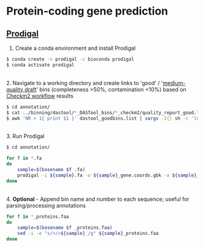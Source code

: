# Protein-coding gene prediction

## [Prodigal](https://github.com/hyattpd/Prodigal)

1. Create a conda environment and install Prodigal

```bash
$ conda create -n prodigal -c bioconda prodigal
$ conda activate prodigal
```

\
2. Navigate to a working directory and create links to 'good' / '[medium-quality draft](https://www.nature.com/articles/nbt.3893)' bins (completeness >50%, contamination <10%) based on [Checkm2 workflow](https://github.com/dgittins/Metagenomics/edit/main/binning/assessCheckM2.md) results

```bash
$ cd annotation/
$ cat ../binning/dastool/*_DASTool_bins/*_checkm2/quality_report_good.list > dastool_goodbins.list #concatenate the lists of good bins
$ awk 'NR > 1{ print $1 }' dastool_goodbins.list | xargs -I{} sh -c 'ln -s ../binning/dastool/*_DASTool_bins/{}' . #create a sym link to good bins. NB add 'sh -c' to make xargs respect wildcards in searches, otherwise sym link path is literal
```

\
3. Run Prodigal

```bash
$ cd annotation/

for f in *.fa
do 
    sample=$(basename $f .fa)
    prodigal -i ${sample}.fa -o ${sample}_gene.coords.gbk -a ${sample}_proteins.faa -d ${sample}_nucleotides.fa -p meta
done
```

\
4. **Optional** - Append bin name and number to each sequence; useful for parsing/processing annotations

```bash
for f in *_proteins.faa
do
    sample=$(basename $f _proteins.faa)
    sed -i -e "s/>/>${sample}_/g" ${sample}_proteins.faa
done
```
